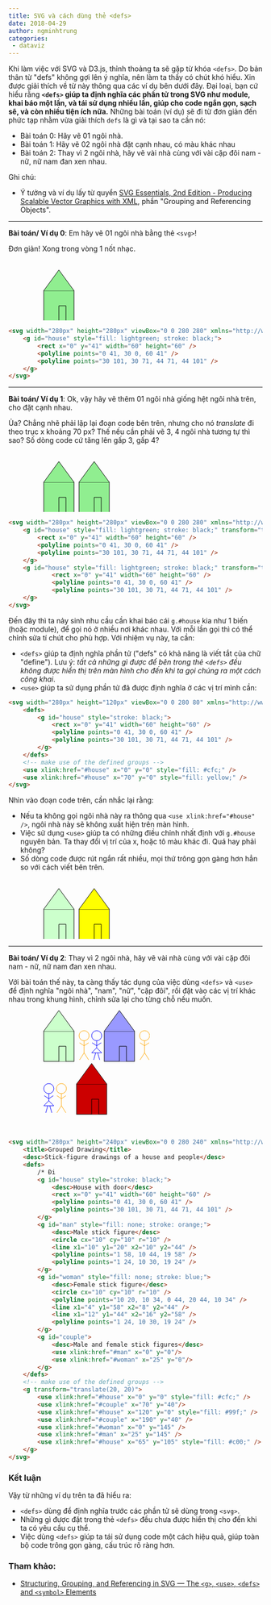 ```yaml
---
title: SVG và cách dùng thẻ <defs>
date: 2018-04-29
author: ngminhtrung
categories:
 - dataviz
---
```


Khi làm việc với SVG và D3.js, thỉnh thoảng ta sẽ gặp từ khóa `<defs>`. Do bản thân từ "defs" không gợi lên ý nghĩa, nên làm ta thấy có chút khó hiểu. Xin được giải thích về từ này thông qua các ví dụ bên dưới đây. Đại loại, bạn cứ hiểu rằng **`<defs>` giúp ta định nghĩa các phần tử trong SVG như module, khai báo một lần, và tái sử dụng nhiều lần, giúp cho code ngắn gọn, sạch sẽ, và còn nhiều tiện ích nữa.** Những bài toán (ví dụ) sẽ đi từ đơn giản đến phức tạp nhằm vừa giải thích `defs` là gì và tại sao ta cần nó:
- Bài toán 0: Hãy vẽ 01 ngôi nhà.
- Bài toán 1: Hãy vẽ 02 ngôi nhà đặt cạnh nhau, có màu khác nhau
- Bài toán 2: Thay vì 2 ngôi nhà, hãy vẽ vài nhà cùng với vài cặp đôi nam - nữ, nữ nam đan xen nhau.

Ghi chú:
- Ý tưởng và ví dụ lấy từ quyển [SVG Essentials, 2nd Edition - Producing Scalable Vector Graphics with XML](http://shop.oreilly.com/product/0636920032335.do), phần "Grouping and Referencing Objects".

---
**Bài toán/ Ví dụ 0**: Em hãy vẽ 01 ngôi nhà bằng thẻ `<svg>`!

Đơn giản! Xong trong vòng 1 nốt nhạc.

<svg width="280px" height="120px" viewBox="0 0 280 80" xmlns="http://www.w3.org/2000/svg">
    <g id="house" style="fill: lightgreen; stroke: black;" transform="translate(70, 0)">
        <rect x="0" y="41" width="60" height="60" />
        <polyline points="0 41, 30 0, 60 41" />
        <polyline points="30 101, 30 71, 44 71, 44 101" />
    </g>
</svg>

```html
<svg width="280px" height="280px" viewBox="0 0 280 280" xmlns="http://www.w3.org/2000/svg">
    <g id="house" style="fill: lightgreen; stroke: black;">
        <rect x="0" y="41" width="60" height="60" />
        <polyline points="0 41, 30 0, 60 41" />
        <polyline points="30 101, 30 71, 44 71, 44 101" />
    </g>
</svg>
```

---
**Bài toán/ Ví dụ 1**: Ok, vậy hãy vẽ thêm 01 ngôi nhà giống hệt ngôi nhà trên, cho đặt cạnh nhau. 

Ủa? Chẳng nhẽ phải lặp lại đoạn code bên trên, nhưng cho nó *translate* đi theo trục x khoảng 70 px? Thế nếu cần phải vẽ 3, 4 ngôi nhà tương tự thì sao? Số dòng code cứ tăng lên gấp 3, gấp 4? 

<svg width="280px" height="120px" viewBox="0 0 280 80" xmlns="http://www.w3.org/2000/svg">
    <g id="house" style="fill: lightgreen; stroke: black;" transform="translate(70, 0)">
        <rect x="0" y="41" width="60" height="60" />
        <polyline points="0 41, 30 0, 60 41" />
        <polyline points="30 101, 30 71, 44 71, 44 101" />
    </g>
    <g id="house" style="fill: lightgreen; stroke: black;" transform="translate(140, 0)">
            <rect x="0" y="41" width="60" height="60" />
            <polyline points="0 41, 30 0, 60 41" />
            <polyline points="30 101, 30 71, 44 71, 44 101" />
    </g>
</svg>

```html
<svg width="280px" height="280px" viewBox="0 0 280 280" xmlns="http://www.w3.org/2000/svg">
    <g id="house" style="fill: lightgreen; stroke: black;" transform="translate(100, 0)">
        <rect x="0" y="41" width="60" height="60" />
        <polyline points="0 41, 30 0, 60 41" />
        <polyline points="30 101, 30 71, 44 71, 44 101" />
    </g>
    <g id="house" style="fill: lightgreen; stroke: black;" transform="translate(170, 0)">
            <rect x="0" y="41" width="60" height="60" />
            <polyline points="0 41, 30 0, 60 41" />
            <polyline points="30 101, 30 71, 44 71, 44 101" />
    </g>
</svg>
```

Đến đây thì ta nảy sinh nhu cầu cần khai báo cái `g.#house` kia như 1 biến (hoặc module), để gọi nó ở nhiều nơi khác nhau. Với mỗi lần gọi thì có thể chỉnh sửa tí chút cho phù hợp. Với nhiệm vụ này, ta cần:
- `<defs>` giúp ta định nghĩa phần tử ("defs" có khả năng là viết tắt của chữ "define"). Lưu ý: *tất cả những gì được để bên trong thẻ `<defs>` đều không được hiển thị trên màn hình cho đến khi ta gọi chúng ra một cách công khai*.
- `<use>` giúp ta sử dụng phần tử đã được định nghĩa ở các vị trí mình cần:

```html
<svg width="280px" height="120px" viewBox="0 0 280 80" xmlns="http://www.w3.org/2000/svg">
    <defs>
        <g id="house" style="stroke: black;">
            <rect x="0" y="41" width="60" height="60" />
            <polyline points="0 41, 30 0, 60 41" />
            <polyline points="30 101, 30 71, 44 71, 44 101" />
        </g>
    </defs>
    <!-- make use of the defined groups -->
    <use xlink:href="#house" x="0" y="0" style="fill: #cfc;" />
    <use xlink:href="#house" x="70" y="0" style="fill: yellow;" />
</svg>
```
Nhìn vào đoạn code trên, cần nhắc lại rằng:
- Nếu ta không gọi ngôi nhà này ra thông qua `<use xlink:href="#house" />`, ngôi nhà này sẽ không xuất hiện trên màn hình. 
- Việc sử dụng `<use>` giúp ta có những điều chỉnh nhất định với `g.#house` nguyên bản. Ta thay đổi vị trí của x, hoặc tô màu khác đi. Quá hay phải không?
- Số dòng code được rút ngắn rất nhiều, mọi thứ trông gọn gàng hơn hẳn so với cách viết bên trên.

<svg width="280px" height="120px" viewBox="0 0 280 80" xmlns="http://www.w3.org/2000/svg">
    <defs>
        <g id="house3" style="stroke: black;">
            <rect x="0" y="41" width="60" height="60" />
            <polyline points="0 41, 30 0, 60 41" />
            <polyline points="30 101, 30 71, 44 71, 44 101" />
        </g>
    </defs>
    <!-- make use of the defined groups -->
    <use xlink:href="#house3" x="70" y="0" style="fill: #cfc;" />
    <use xlink:href="#house3" x="140" y="0" style="fill: yellow;" />
</svg>

---

**Bài toán/ Ví dụ 2**: Thay vì 2 ngôi nhà, hãy vẽ vài nhà cùng với vài cặp đôi nam - nữ, nữ nam đan xen nhau.

Với bài toán thế này, ta càng thấy tác dụng của việc dùng `<defs>` và `<use>` để định nghĩa "ngôi nhà", "nam", "nữ", "cặp đôi", rồi đặt vào các vị trí khác nhau trong khung hình, chỉnh sửa lại cho từng chỗ nếu muốn. 

<svg width="280px" height="240px" viewBox="0 0 280 240" xmlns="http://www.w3.org/2000/svg">
    <title>Grouped Drawing</title>
    <desc>Stick-figure drawings of a house and people</desc>
    <defs>
        <g id="house2" style="stroke: black;">
            <desc>House with door</desc>
            <rect x="0" y="41" width="60" height="60" />
            <polyline points="0 41, 30 0, 60 41" />
            <polyline points="30 101, 30 71, 44 71, 44 101" />
        </g>
        <g id="man" style="fill: none; stroke: orange;">
            <desc>Male stick figure</desc>
            <circle cx="10" cy="10" r="10" />
            <line x1="10" y1="20" x2="10" y2="44" />
            <polyline points="1 58, 10 44, 19 58" />
            <polyline points="1 24, 10 30, 19 24" />
        </g>
        <g id="woman" style="fill: none; stroke: blue;">
            <desc>Female stick figure</desc>
            <circle cx="10" cy="10" r="10" />
            <polyline points="10 20, 10 34, 0 44, 20 44, 10 34" />
            <line x1="4" y1="58" x2="8" y2="44" />
            <line x1="12" y1="44" x2="16" y2="58" />
            <polyline points="1 24, 10 30, 19 24" />
        </g>
        <g id="couple">
            <desc>Male and female stick figures</desc>
            <use xlink:href="#man" x="0" y="0"/>
            <use xlink:href="#woman" x="25" y="0"/>
        </g>
    </defs>
    <!-- make use of the defined groups -->
    <g transform="translate(70,0)">
        <use xlink:href="#house2" x="0" y="0" style="fill: #cfc;" />
        <use xlink:href="#couple" x="70" y="40"/>
        <use xlink:href="#house2" x="120" y="0" style="fill: #99f;" />
        <use xlink:href="#couple" x="190" y="40" />
        <use xlink:href="#woman" x="0" y="145" />
        <use xlink:href="#man" x="25" y="145" />
        <use xlink:href="#house2" x="65" y="105" style="fill: #c00;" />
    </g>
</svg>

```html
<svg width="280px" height="240px" viewBox="0 0 280 240" xmlns="http://www.w3.org/2000/svg">
    <title>Grouped Drawing</title>
    <desc>Stick-figure drawings of a house and people</desc>
    <defs>
        /* Đi
        <g id="house" style="stroke: black;">
            <desc>House with door</desc>
            <rect x="0" y="41" width="60" height="60" />
            <polyline points="0 41, 30 0, 60 41" />
            <polyline points="30 101, 30 71, 44 71, 44 101" />
        </g>
        <g id="man" style="fill: none; stroke: orange;">
            <desc>Male stick figure</desc>
            <circle cx="10" cy="10" r="10" />
            <line x1="10" y1="20" x2="10" y2="44" />
            <polyline points="1 58, 10 44, 19 58" />
            <polyline points="1 24, 10 30, 19 24" />
        </g>
        <g id="woman" style="fill: none; stroke: blue;">
            <desc>Female stick figure</desc>
            <circle cx="10" cy="10" r="10" />
            <polyline points="10 20, 10 34, 0 44, 20 44, 10 34" />
            <line x1="4" y1="58" x2="8" y2="44" />
            <line x1="12" y1="44" x2="16" y2="58" />
            <polyline points="1 24, 10 30, 19 24" />
        </g>
        <g id="couple">
            <desc>Male and female stick figures</desc>
            <use xlink:href="#man" x="0" y="0"/>
            <use xlink:href="#woman" x="25" y="0"/>
        </g>
    </defs>
    <!-- make use of the defined groups -->
    <g transform="translate(20, 20)">
        <use xlink:href="#house" x="0" y="0" style="fill: #cfc;" />
        <use xlink:href="#couple" x="70" y="40"/>
        <use xlink:href="#house" x="120" y="0" style="fill: #99f;" />
        <use xlink:href="#couple" x="190" y="40" />
        <use xlink:href="#woman" x="0" y="145" />
        <use xlink:href="#man" x="25" y="145" />
        <use xlink:href="#house" x="65" y="105" style="fill: #c00;" />
    </g>
</svg>
```
### Kết luận

Vậy từ những ví dụ trên ta đã hiểu ra:
- `<defs>` dùng để định nghĩa trước các phần tử sẽ dùng trong `<svg>`.
- Những gì được đặt trong thẻ `<defs>` đều chưa được hiển thị cho đến khi ta có yêu cầu cụ thể.
- Việc dùng `<defs>` giúp ta tái sử dụng code một cách hiệu quả, giúp toàn bộ code trông gọn gàng, cấu trúc rõ ràng hơn.

### Tham khảo:

- [Structuring, Grouping, and Referencing in SVG — The `<g>`, `<use>`, `<defs>` and `<symbol>` Elements](https://www.sarasoueidan.com/blog/structuring-grouping-referencing-in-svg/)